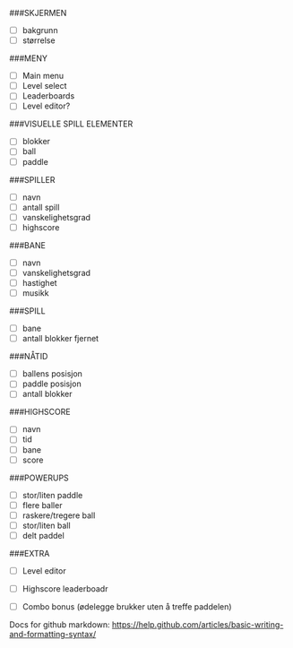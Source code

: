 ###SKJERMEN
- [ ] bakgrunn
- [ ] størrelse

###MENY
- [ ] Main menu
- [ ] Level select
- [ ] Leaderboards
- [ ] Level editor?

###VISUELLE SPILL ELEMENTER
- [ ] blokker
- [ ] ball
- [ ] paddle

###SPILLER
- [ ] navn
- [ ] antall spill
- [ ] vanskelighetsgrad
- [ ] highscore

###BANE
- [ ] navn
- [ ] vanskelighetsgrad
- [ ] hastighet
- [ ] musikk

###SPILL
- [ ] bane
- [ ] antall blokker fjernet

###NÅTID
- [ ] ballens posisjon
- [ ] paddle posisjon
- [ ] antall blokker

###HIGHSCORE
- [ ] navn
- [ ] tid
- [ ] bane
- [ ] score

###POWERUPS
- [ ] stor/liten paddle
- [ ] flere baller
- [ ] raskere/tregere ball
- [ ] stor/liten ball
- [ ] delt paddel

###EXTRA
- [ ] Level editor
- [ ] Highscore leaderboadr
- [ ] Combo bonus (ødelegge brukker uten å treffe paddelen)
	
	
	
Docs for github markdown: https://help.github.com/articles/basic-writing-and-formatting-syntax/
